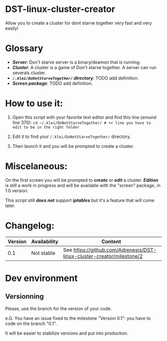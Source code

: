 # DST-linux-cluster-creator
Allow you to create a cluster for dont starve together very fast and very easily!

# Glossary
- ***Server***: Don't starve server is a binary/deamon that is running.
- ***Cluster***: A cluster is a game of Don't starve together. A server can run severals cluster.
- ***`/.klei/DoNotStarveTogether/` directory***: TODO add definition.
- ***Screen package***: TODO add definition.

# How to use it:
1. Open this script with your favorite text editor and find this line (around line 370): `cd ~/.klei/DoNotStarveTogether/ # << line you have to edit to be in the right folder`

2. Edit it to find your `/.klei/DoNotStarveTogether/` directory.

3. Then launch it and you will be prompted to create a cluster. 

# Miscelaneous:
On the first screen you will be prompted to ***create*** or ***edit*** a cluster. ***Edition*** is still a work in progress and will be available with the "screen" package, in 1.0 version.

This script still ***does not*** support ***iptables*** but it's a feature that will come later.

# Changelog:
Version | Availability | Content
------------ | ------------- | -------------
0.1 | Not stable | See https://github.com/Adrenesis/DST-linux-cluster-creator/milestone/2

# Dev environment
## Versionning
Please, use the branch for the version of your code.

e.G. You have an issue fixed to the milestone "Version 0.1": you have to code on the branch "0.1".

It will be easier to stabilize versions and put into production.
